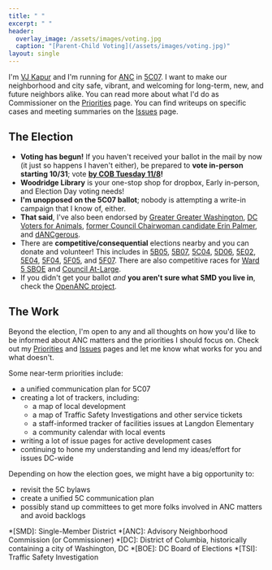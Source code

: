 ```yaml
---
title: " "
excerpt: " "
header:
  overlay_image: /assets/images/voting.jpg
  caption: "[Parent-Child Voting](/assets/images/voting.jpg)"
layout: single
---
```

I'm [VJ Kapur](/vj/) and I'm running for [ANC](/ancs/) in [5C07](/5c07/). I want to make our neighborhood and city safe, vibrant, and welcoming for long-term, new, and future neighbors alike. You can read more about what I'd do as Commissioner on the [Priorities](/priorities/) page. You can find writeups on specific cases and meeting summaries on the [Issues](/issues/) page.

## The Election
- **Voting has begun!** If you haven't received your ballot in the mail by now (it just so happens I haven't either), be prepared to **vote in-person starting 10/31**; vote **[by COB Tuesday 11/8](https://dcboe.org/Elections/2022-Elections)!**
- **Woodridge Library** is your one-stop shop for dropbox, Early in-person, and Election Day voting needs!
- **I'm unopposed on the 5C07 ballot**; nobody is attempting a write-in campaign that I know of, either.
- **That said**, I've also been endorsed by [Greater Greater Washington](https://ggwash.org/view/86902/our-2022-advisory-neighborhood-commissioner-endorsements-in-ward-5), [DC Voters for Animals](https://twitter.com/DCV4A/status/1574857157425696789?s=20&t=h3TDkZ2IX1wkQIJ4o5FfIw), [former Council Chairwoman candidate Erin Palmer](https://erinfordc.medium.com/%EF%B8%8Fendorsement-alert-%EF%B8%8F-8b3c1e3f881b), and [dANCgerous](https://dancgerous.wordpress.com/).
- There are **competitive/consequential** elections nearby and you can donate and volunteer! This includes in [5B05](https://secure.actblue.com/donate/costello-for-5b05), [5B07](https://donorbox.org/justineforanc5b07), [5C04](https://secure.actblue.com/donate/shawn-nelson-1), [5D06](https://secure.actblue.com/donate/dellesky-for-anc-5d06-1), [5E02](https://secure.actblue.com/donate/nicole-mcentee-for-5e02-1), [5E04](https://secure.actblue.com/donate/huma-imtiaz-for-anc-5e04-1), [5F04](https://twitter.com/MarkforANC5F04), [5F05](https://twitter.com/JenForANC), and [5F07](https://secure.actblue.com/donate/michele-keegan-for-anc-5f07--eckington-1). There are also competitive races for [Ward 5 SBOE](https://www.hendersonforward5.com/support) and [Council At-Large](https://secure.actblue.com/donate/elissa2022?refcode=webheader).
- If you didn't get your ballot *and* **you aren't sure what SMD you live in**, check the [OpenANC project](http://openanc.org).

## The Work
Beyond the election, I'm open to any and all thoughts on how you'd like to be informed about ANC matters and the priorities I should focus on. Check out my [Priorities](/priorities/) and [Issues](/issues/) pages and let me know what works for you and what doesn't.

Some near-term priorities include:
- a unified communication plan for 5C07
- creating a lot of trackers, including:
  - a map of local development
  - a map of Traffic Safety Investigations and other service tickets
  - a staff-informed tracker of facilities issues at Langdon Elementary
  - a community calendar with local events
- writing a lot of issue pages for active development cases
- continuing to hone my understanding and lend my ideas/effort for issues DC-wide

Depending on how the election goes, we might have a big opportunity to:
- revisit the 5C bylaws
- create a unified 5C communication plan
- possibly stand up committees to get more folks involved in ANC matters and avoid backlogs


*[SMD]: Single-Member District
*[ANC]: Advisory Neighborhood Commission (or Commissioner)
*[DC]: District of Columbia, historically containing a city of Washington, DC
*[BOE]: DC Board of Elections
*[TSI]: Traffic Safety Investigation
